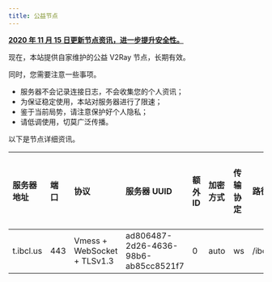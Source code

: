 ```yaml
---
title: 公益节点
---
```


**[2020 年 11 月 15 日更新节点资讯，进一步提升安全性。](https://ibcl.us/nodes/#5fa81f3bcb5eb5529f9e5c01)**

现在，本站提供自家维护的公益 V2Ray 节点，长期有效。

同时，您需要注意一些事项。

 - 服务器不会记录连接日志，不会收集您的个人资讯；
 - 为保证稳定使用，本站对服务器进行了限速；
 - 鉴于当前局势，请注意保护好个人隐私；
 - 请低调使用，切莫广泛传播。

以下是节点详细资讯。

| 服务器地址 | 端口 | 协议 | 服务器 UUID | 额外 ID | 加密方式 | 传输协定 | 路径 | 底层传输安全 | 备注 | 分享链接 |
| :--- | :--- | :--- | :--- | :--- | :--- | :--- | :--- | :--- | :--- | :--- |
| t.ibcl.us | 443 | Vmess + WebSocket + TLSv1.3 | ad806487-2d26-4636-98b6-ab85cc8521f7 | 0 | auto | ws | /ibcl.us/nodes/vmess/ws | 是 | 美国 | `vmess://ew0KICAidiI6ICIyIiwNCiAgInBzIjogIkkgQkNMLiAtIGliY2wudXMiLA0KICAiYWRkIjogInQuaWJjbC51cyIsDQogICJwb3J0IjogIjQ0MyIsDQogICJpZCI6ICJhZDgwNjQ4Ny0yZDI2LTQ2MzYtOThiNi1hYjg1Y2M4NTIxZjciLA0KICAiYWlkIjogIjAiLA0KICAibmV0IjogIndzIiwNCiAgInR5cGUiOiAibm9uZSIsDQogICJob3N0IjogIiIsDQogICJwYXRoIjogIi9pYmNsLnVzL25vZGVzL3ZtZXNzL3dzIiwNCiAgInRscyI6ICJ0bHMiDQp9` |
